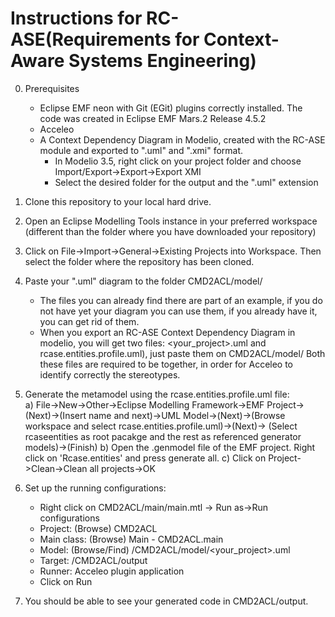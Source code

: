 Instructions for RC-ASE(Requirements for Context-Aware Systems Engineering)
======
0. Prerequisites
	- Eclipse EMF neon with Git (EGit) plugins correctly installed. The code was created in Eclipse EMF Mars.2 Release 4.5.2
	- Acceleo 
	- A Context Dependency Diagram in Modelio, created with the RC-ASE module and exported to ".uml" and ".xmi" format. 
		* In Modelio 3.5, right click on your project folder and choose Import/Export->Export->Export XMI
		* Select the desired folder for the output and the ".uml" extension
	
1. Clone this repository to your local hard drive.

2. Open an Eclipse Modelling Tools  instance in your preferred workspace (different than the folder where you have downloaded your repository)

3. Click on File->Import->General->Existing Projects into Workspace. Then select the folder where the repository has been cloned.

3. Paste your ".uml" diagram to the folder CMD2ACL/model/
	 * The files you can already find there are part of an example, if you do not have yet your diagram you can use them, if you already have it, you can get rid of them. 
	 * When you export an RC-ASE Context Dependency Diagram in modelio, you will get two files: <your_project>.uml and rcase.entities.profile.uml), just paste them on CMD2ACL/model/
	   Both these files are required to be together, in order for Acceleo to identify correctly the stereotypes. 
	   
4. Generate the metamodel using the rcase.entities.profile.uml file:  
		a) File->New->Other->Eclipse Modelling Framework->EMF Project->(Next)->(Insert name and next)->UML Model->(Next)->(Browse workspace and select rcase.entities.profile.uml)->(Next)->
			(Select rcaseentities as root pacakge and the rest as referenced generator models)->(Finish)
		b) Open the .genmodel file of the EMF project. Right click on 'Rcase.entities' and press generate all. 
		c) Click on Project->Clean->Clean all projects->OK

5. Set up the running configurations:
	* Right click on CMD2ACL/main/main.mtl -> Run as->Run configurations
	* Project: (Browse) CMD2ACL
	* Main class: (Browse) Main - CMD2ACL.main
	* Model: (Browse/Find) /CMD2ACL/model/<your_project>.uml
	* Target: /CMD2ACL/output
	* Runner: Acceleo plugin application
	* Click on Run 
	
6. You should be able to see your generated code in CMD2ACL/output. 




